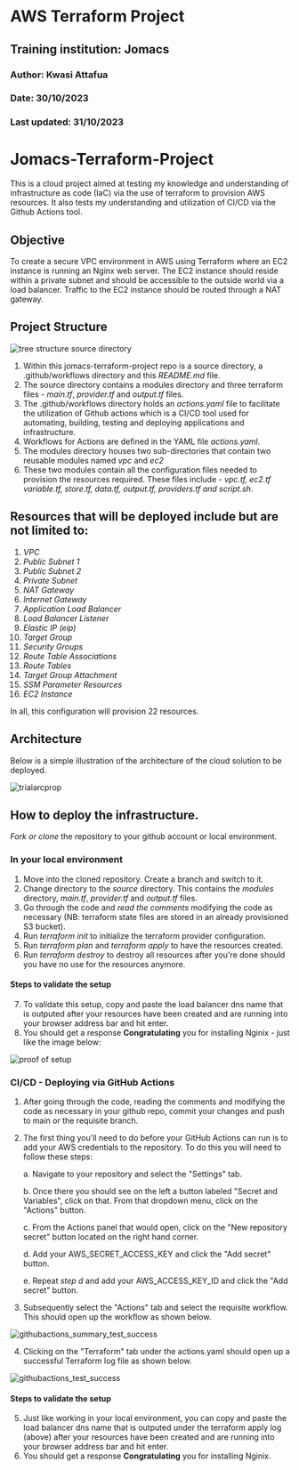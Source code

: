 # AWS Terraform Project
## Training institution: Jomacs
### Author: Kwasi Attafua
### Date: 30/10/2023
### Last updated: 31/10/2023

# Jomacs-Terraform-Project
This is a cloud project aimed at testing my knowledge and understanding of infrastructure as code (IaC) via the use of terraform to provision AWS resources. It also tests my understanding and utilization of CI/CD via the Github Actions tool.

## Objective
To create a secure VPC environment in AWS using Terraform where an EC2 instance is running an Nginx web server. The EC2 instance should reside within a private subnet and should be accessible to the outside world via a load balancer. Traffic to the EC2 instance should be routed through a NAT gateway.

## Project Structure

![tree structure source directory](https://github.com/Kattafuah/jomacs-terraform-project/assets/16202873/85cbe821-3897-40fc-a301-060eaeaa07f7)

1. Within this jomacs-terraform-project repo is a source directory, a .github/workflows directory and this *README.md* file.
2. The source directory contains a modules directory and three terraform files - *main.tf*, *provider.tf* and *output.tf* files.
3. The .github/workflows directory holds an *actions.yaml* file to facilitate the utilization of Github actions which is a CI/CD tool used for automating, building, testing and deploying applications and infrastructure.
4. Workflows for Actions are defined in the YAML file *actions.yaml*. 
5. The modules directory houses two sub-directories that contain two reusable modules named *vpc* and *ec2*
6. These two modules contain all the configuration files needed to provision the resources required. These files include - *vpc.tf, ec2.tf variable.tf, store.tf, data.tf, output.tf, providers.tf and script.sh*. 

## Resources that will be deployed include but are not limited to:
1. *VPC*
2. *Public Subnet 1*
3. *Public Subnet 2*
4. *Private Subnet*
5. *NAT Gateway*
6. *Internet Gateway*
7. *Application Load Balancer*
8. *Load Balancer Listener*
9. *Elastic IP (eip)*
10. *Target Group*
11. *Security Groups*
12. *Route Table Associations*
13. *Route Tables*
14. *Target Group Attachment*
15. *SSM Parameter Resources*
16. *EC2 Instance*

In all, this configuration will provision 22 resources. 

## Architecture

Below is a simple illustration of the architecture of the cloud solution to be deployed. 

![trialarcprop](https://github.com/Kattafuah/jomacs-terraform-project/assets/16202873/ca41703d-02b1-4b2d-923f-109081109a06)


## How to deploy the infrastructure.

*Fork or clone* the repository to your github account or local environment.

### In your local environment
1. Move into the cloned repository. Create a branch and switch to it.
2. Change directory to the *source* directory. This contains the *modules* directory, *main.tf*, *provider.tf* and *output.tf* files.
3. Go through the code and *read the comments* modifying the code as necessary (NB: terraform state files are stored in an already provisioned S3 bucket).
4. Run *terraform init* to initialize the terraform provider configuration.
5. Run *terraform plan* and *terraform apply* to have the resources created.
6. Run *terraform destroy* to destroy all resources after you're done should you have no use for the resources anymore. 
#### Steps to validate the setup
7. To validate this setup, copy and paste the load balancer dns name that is outputed after your resources have been created and are running into your browser address bar and hit enter.
8. You should get a response **Congratulating** you for installing Nginix - just like the image below:
   
![proof of setup](https://github.com/Kattafuah/jomacs-terraform-project/assets/16202873/43766e08-a810-46d3-9a00-e424ccfe3249)

### CI/CD - Deploying via GitHub Actions 
1. After going through the code, reading the comments and modifying the code as necessary in your github repo, commit your changes and push to main or the requisite branch. 
2. The first thing you'll need to do before your GitHub Actions can run is to add your AWS credentials to the repository. To do this you will need to follow these steps:

   a. Navigate to your repository and select the "Settings" tab.

   b. Once there you should see on the left a button labeled "Secret and Variables", click on that. From that dropdown menu, click on the "Actions" button.

   c. From the Actions panel that would open, click on the "New repository secret" button located on the right hand corner.

   d. Add your AWS_SECRET_ACCESS_KEY and click the "Add secret" button.

   e. Repeat *step d* and add your AWS_ACCESS_KEY_ID and click the "Add secret" button.
   
3. Subsequently select the "Actions" tab and select the requisite workflow. This should open up the workflow as shown below.
   
![githubactions_summary_test_success](https://github.com/Kattafuah/jomacs-terraform-project/assets/16202873/51d54b9f-1cce-44f2-b2dc-c98d1ca1ba1d)

4. Clicking on the "Terraform" tab under the actions.yaml should open up a successful Terraform log file as shown below.

![githubactions_test_success](https://github.com/Kattafuah/jomacs-terraform-project/assets/16202873/a4e21588-b793-4ca2-8322-81d74f17f1de)

#### Steps to validate the setup
5. Just like working in your local environment, you can copy and paste the load balancer dns name that is outputed under the terraform apply log (above) after your resources have been created and are running into your browser address bar and hit enter.
6. You should get a response **Congratulating** you for installing Nginix.

